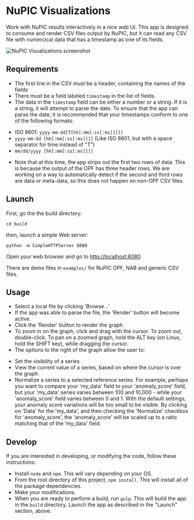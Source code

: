 # NuPIC Visualizations

Work with NuPIC results interactively in a nice web UI. This app is designed to consume and render CSV files output by NuPIC, but it can read any CSV file with numercical data that has a timestamp as one of its fields.

![NuPIC Visualizations screenshot](https://raw.githubusercontent.com/wiki/nupic-community/nupic.visualizations/images/nupic_visualizations.png)

## Requirements

* The first line in the CSV must be a header, containing the names of the fields
* There must be a field labeled `timestamp` in the list of fields.
* The data in the `timestamp` field can be either a number or a string. If it is a string, it will attempt to parse the date. To ensure that the app can parse the date, it is recommended that your timestamps conform to one of the following formats:
 - ISO 8601: `yyyy-mm-dd[T[hh[:mm[:ss[:ms]]]]]`
 - `yyyy-mm-dd [hh[:mm[:ss[:ms]]]]` (Like ISO 8601, but with a space separator for time instead of "T")
 - `mm/dd/yyyy [hh[:mm[:ss[:ms]]]]`
* Note that at this time, the app strips out the first two rows of data. This is because the output of the OPF has three header rows. We are working on a way to automatically detect if the second and third rows are data or meta-data, so this does not happen on non-OPF CSV files.

## Launch

First, go the the build directory:

```
cd build
```

then, launch a simple Web server:

```
python -m SimpleHTTPServer 8080
```

Open your web browser and go to [http://localhost:8080](http://localhost:8080)

There are demo files in `examples/` for NuPIC OPF, NAB and generic CSV files. 

## Usage

 * Select a local file by clicking 'Browse...'
 * If the app was able to parse the file, the 'Render' button will become active.
 * Click the 'Render' button to render the graph.
 * To zoom in on the graph, click and drag with the cursor. To zoom out, double-click. To pan on a zoomed graph, hold the ALT key (on Linux, hold the SHIFT key), while dragging the cursor.
 * The options to the right of the graph allow the user to:
  - Set the visibility of a series
  - View the current value of a series, based on where the cursor is over the graph
  - Normalize a series to a selected reference series. For example, perhaps you want to compare your 'my_data' field to your 'anomaly_score' field, but your 'my_data' series varies between 100 and 10,000 - while your 'anomaly_score' field varies between 0 and 1. With the default settings, your anomaly score variations will be too small to be visible. By clicking on 'Data' for the 'my_data', and then checking the 'Normalize' checkbox for 'anomaly_score', the 'anomaly_score' will be scaled up to a ratio matching that of the 'my_data' field.

## Develop

If you are interested in developing, or modifying the code, follow these instructions:

* Install `node` and `npm`. This will vary depending on your OS.
* From the root directory of this project, `npm install`. This will install all of the package dependencies.
* Make your modifications.
* When you are ready to perform a build, run `gulp`. This will build the app in the `build` directory. Launch the app as described in the "Launch" section, above.
